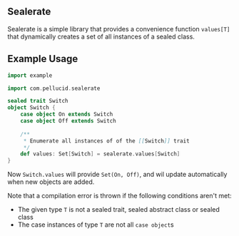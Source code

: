 
## Sealerate

Sealerate is a simple library that provides a convenience function `values[T]` that dynamically creates a set of all instances of a sealed class.

## Example Usage

```scala
import example

import com.pellucid.sealerate

sealed trait Switch
object Switch {
    case object On extends Switch
    case object Off extends Switch
    
    /**
     * Enumerate all instances of of the [[Switch]] trait
     */
    def values: Set[Switch] = sealerate.values[Switch]
}

```

Now `Switch.values` will provide `Set(On, Off)`, and wil update automatically when new objects are added.

Note that a compilation error is thrown if the following conditions aren't met:

* The given type `T` is not a sealed trait, sealed abstract class or sealed class
* The case instances of type `T` are not all `case object`s
